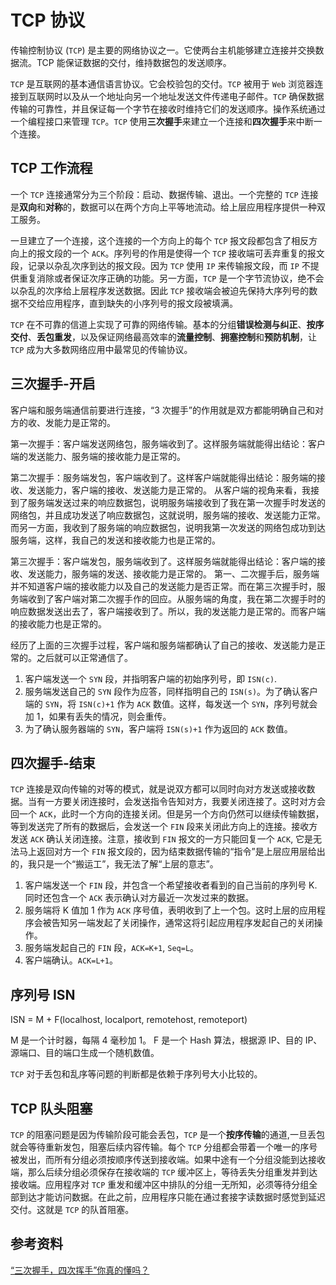 # TCP 协议
传输控制协议 (`TCP`) 是主要的网络协议之一。它使两台主机能够建立连接并交换数据流。TCP 能保证数据的交付，维持数据包的发送顺序。

`TCP` 是互联网的基本通信语言协议。它会校验包的交付。`TCP` 被用于 `Web` 浏览器连接到互联网时以及从一个地址向另一个地址发送文件传递电子邮件。`TCP` 确保数据传输的可靠性，并且保证每一个字节在接收时维持它们的发送顺序。操作系统通过一个编程接口来管理 `TCP`。`TCP` 使用**三次握手**来建立一个连接和**四次握手**来中断一个连接。

## TCP 工作流程

一个 `TCP` 连接通常分为三个阶段：启动、数据传输、退出。一个完整的 `TCP` 连接是**双向**和**对称**的，数据可以在两个方向上平等地流动。给上层应用程序提供一种双工服务。

一旦建立了一个连接，这个连接的一个方向上的每个 `TCP` 报文段都包含了相反方向上的报文段的一个 `ACK`。序列号的作用是使得一个 `TCP` 接收端可丢弃重复的报文段，记录以杂乱次序到达的报文段。因为 `TCP` 使用 `IP` 来传输报文段，而 `IP` 不提供重复消除或者保证次序正确的功能。另一方面，`TCP` 是一个字节流协议，绝不会以杂乱的次序给上层程序发送数据。因此 `TCP` 接收端会被迫先保持大序列号的数据不交给应用程序，直到缺失的小序列号的报文段被填满。

`TCP` 在不可靠的信道上实现了可靠的网络传输。基本的分组**错误检测与纠正**、**按序交付**、**丢包重发**，以及保证网络最高效率的**流量控制**、**拥塞控制**和**预防机制**，让 `TCP` 成为大多数网络应用中最常见的传输协议。

## 三次握手-开启

客户端和服务端通信前要进行连接，“3 次握手”的作用就是双方都能明确自己和对方的收、发能力是正常的。

第一次握手：客户端发送网络包，服务端收到了。这样服务端就能得出结论：客户端的发送能力、服务端的接收能力是正常的。

第二次握手：服务端发包，客户端收到了。这样客户端就能得出结论：服务端的接收、发送能力，客户端的接收、发送能力是正常的。 从客户端的视角来看，我接到了服务端发送过来的响应数据包，说明服务端接收到了我在第一次握手时发送的网络包，并且成功发送了响应数据包，这就说明，服务端的接收、发送能力正常。而另一方面，我收到了服务端的响应数据包，说明我第一次发送的网络包成功到达服务端，这样，我自己的发送和接收能力也是正常的。

第三次握手：客户端发包，服务端收到了。这样服务端就能得出结论：客户端的接收、发送能力，服务端的发送、接收能力是正常的。 第一、二次握手后，服务端并不知道客户端的接收能力以及自己的发送能力是否正常。而在第三次握手时，服务端收到了客户端对第二次握手作的回应。从服务端的角度，我在第二次握手时的响应数据发送出去了，客户端接收到了。所以，我的发送能力是正常的。而客户端的接收能力也是正常的。

经历了上面的三次握手过程，客户端和服务端都确认了自己的接收、发送能力是正常的。之后就可以正常通信了。

1. 客户端发送一个 `SYN` 段，并指明客户端的初始序列号，即 `ISN(c)`.
2. 服务端发送自己的 `SYN` 段作为应答，同样指明自己的 `ISN(s)`。为了确认客户端的 `SYN`，将 `ISN(c)+1` 作为 `ACK` 数值。这样，每发送一个 `SYN`，序列号就会加 1，如果有丢失的情况，则会重传。
3. 为了确认服务器端的 `SYN`，客户端将 `ISN(s)+1` 作为返回的 `ACK` 数值。

## 四次握手-结束

`TCP` 连接是双向传输的对等的模式，就是说双方都可以同时向对方发送或接收数据。当有一方要关闭连接时，会发送指令告知对方，我要关闭连接了。这时对方会回一个 `ACK`，此时一个方向的连接关闭。但是另一个方向仍然可以继续传输数据，等到发送完了所有的数据后，会发送一个 `FIN` 段来关闭此方向上的连接。接收方发送 `ACK` 确认关闭连接。注意，接收到 `FIN` 报文的一方只能回复一个 `ACK`, 它是无法马上返回对方一个 `FIN` 报文段的，因为结束数据传输的“指令”是上层应用层给出的，我只是一个“搬运工”，我无法了解“上层的意志”。

1. 客户端发送一个 `FIN` 段，并包含一个希望接收者看到的自己当前的序列号 K. 同时还包含一个 `ACK` 表示确认对方最近一次发过来的数据。
2. 服务端将 K 值加 1 作为 `ACK` 序号值，表明收到了上一个包。这时上层的应用程序会被告知另一端发起了关闭操作，通常这将引起应用程序发起自己的关闭操作。
3. 服务端发起自己的 `FIN` 段，`ACK=K+1`, `Seq=L`。
4. 客户端确认。`ACK=L+1`。

## 序列号 ISN

ISN = M + F(localhost, localport, remotehost, remoteport)

M 是一个计时器，每隔 4 毫秒加 1。 F 是一个 Hash 算法，根据源 IP、目的 IP、源端口、目的端口生成一个随机数值。

`TCP` 对于丢包和乱序等问题的判断都是依赖于序列号大小比较的。

## TCP 队头阻塞

`TCP` 的阻塞问题是因为传输阶段可能会丢包，`TCP` 是一个**按序传输**的通道,一旦丢包就会等待重新发包，阻塞后续内容传输。每个 `TCP` 分组都会带着一个唯一的序号被发出，而所有分组必须按顺序传送到接收端。如果中途有一个分组没能到达接收端，那么后续分组必须保存在接收端的 `TCP` 缓冲区上，等待丢失分组重发并到达接收端。应用程序对 `TCP` 重发和缓冲区中排队的分组一无所知，必须等待分组全部到达才能访问数据。在此之前，应用程序只能在通过套接字读数据时感觉到延迟交付。这就是 `TCP` 的队首阻塞。

## 参考资料
[“三次握手，四次挥手”你真的懂吗？](https://zhuanlan.zhihu.com/p/53374516)
